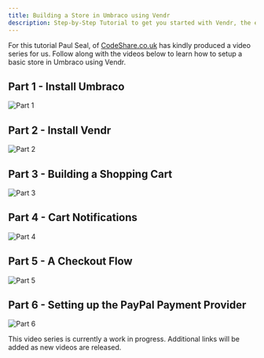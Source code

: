 ```yaml
---
title: Building a Store in Umbraco using Vendr
description: Step-by-Step Tutorial to get you started with Vendr, the eCommerce solution for Umbraco
---
```


<!-- vale off -->
For this tutorial Paul Seal, of [CodeShare.co.uk](https://codeshare.co.uk) has kindly produced a video series for us. Follow along with the videos below to learn how to setup a basic store in Umbraco using Vendr.
<!-- vale on -->

## Part 1 - Install Umbraco

![Part 1](https://www.youtube.com/watch?v=F78JIf2hnts)

## Part 2 - Install Vendr

![Part 2](https://www.youtube.com/watch?v=sMBxQs-l2n0)

## Part 3 - Building a Shopping Cart

![Part 3](https://www.youtube.com/watch?v=kMPOVGxYkI0)

## Part 4 - Cart Notifications

![Part 4](https://www.youtube.com/watch?v=y4WyDLTGKIg)

## Part 5 - A Checkout Flow

![Part 5](https://www.youtube.com/watch?v=wesosSLSdm8)

## Part 6 - Setting up the PayPal Payment Provider

![Part 6](https://www.youtube.com/watch?v=Rtv_gX55Kpg)

<message-box type="info" heading="Work in Progress">

This video series is currently a work in progress. Additional links will be added as new videos are released.

</message-box>
